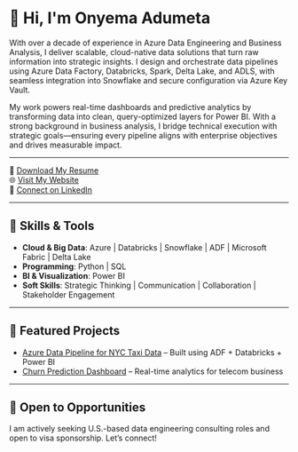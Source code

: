 
# 👋 Hi, I'm Onyema Adumeta

With over a decade of experience in Azure Data Engineering and Business Analysis, I deliver scalable, cloud-native data solutions that turn raw information into strategic insights. I design and orchestrate data pipelines using Azure Data Factory, Databricks, Spark, Delta Lake, and ADLS, with seamless integration into Snowflake and secure configuration via Azure Key Vault.

My work powers real-time dashboards and predictive analytics by transforming data into clean, query-optimized layers for Power BI. With a strong background in business analysis, I bridge technical execution with strategic goals—ensuring every pipeline aligns with enterprise objectives and drives measurable impact.

---

📄 [Download My Resume](US_Resume_Onyema_Adumeta.docx)  
🌐 [Visit My Website](https://www.credenceconsulting.io)  
🔗 [Connect on LinkedIn](https://www.linkedin.com/in/your-linkedin-profile)  

---

## 🚀 Skills & Tools
- **Cloud & Big Data**: Azure | Databricks | Snowflake | ADF | Microsoft Fabric | Delta Lake
- **Programming**: Python | SQL
- **BI & Visualization**: Power BI
- **Soft Skills**: Strategic Thinking | Communication | Collaboration | Stakeholder Engagement

---

## 📂 Featured Projects
- [Azure Data Pipeline for NYC Taxi Data](#) – Built using ADF + Databricks + Power BI
- [Churn Prediction Dashboard](#) – Real-time analytics for telecom business

---

## 💼 Open to Opportunities
I am actively seeking U.S.-based data engineering consulting roles and open to visa sponsorship. Let’s connect!

